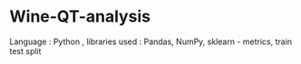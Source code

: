 # Wine-QT-analysis
Language : Python , libraries used : Pandas, NumPy,  sklearn - metrics, train test split 
